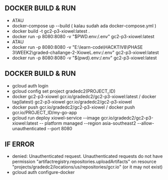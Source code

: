 ## **DOCKER BUILD & RUN**

- ATAU 
- docker-compose up --build ( kalau sudah ada docker-compose.yml )
- docker build -t gc2-p3-xiowel:latest .
- docker run -p 8080:8080 -v "$PWD\.env:/.env" gc2-p3-xiowel:latest
- ATAU 
- docker run -p 8080:8080 -v "E:\learn-code\HACKTIV8\PHASE 3\WEEK2\graded-challange-2-XioweL\.env:/.env" gc2-p3-xiowel:latest
- docker run -p 8080:8080 -v "${pwd}\.env:/.env" gc2-p3-xiowel:latest


## **DOCKER BUILD & RUN**
- gcloud auth login
- gcloud config set project gradedc2(PROJECT_ID)
- docker gc2-p3-xiowel gcr.io/gradedc2/gc2-p3-xiowel:latest  / docker tag(latest) gc2-p3-xiowel gcr.io/gradedc2/gc2-p3-xiowel
- docker push gcr.io/gradedc2/gc2-p3-xiowel / docker push gcr.io/PROJECT_ID/my-go-app
- gcloud run deploy xiowel-service --image gcr.io/gradedc2/gc2-p3-xiowel:latest --
  platform managed --region asia-southeast2 --allow-unauthenticated --port 8080

## **IF ERROR** 
- denied: Unauthenticated request. Unauthenticated requests do not have permission "artifactregistry.repositories.uploadArtifacts" on resource "projects/gradedc2/locations/us/repositories/gcr.io" (or it may not exist)
- gcloud auth configure-docker
